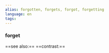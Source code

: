 ```yaml
---
alias: forgotten, forgets, forgot, forgetting
language: en
tags: 
---
```

### forget
==see also:== 
==contrast:== 
